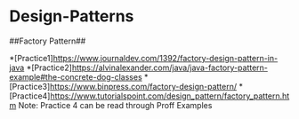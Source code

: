 # Design-Patterns

##Factory Pattern##

*[Practice1]https://www.journaldev.com/1392/factory-design-pattern-in-java
*[Practice2]https://alvinalexander.com/java/java-factory-pattern-example#the-concrete-dog-classes
*[Practice3]https://www.binpress.com/factory-design-pattern/
*[Practice4]https://www.tutorialspoint.com/design_pattern/factory_pattern.htm
Note: Practice 4 can be read through Proff Examples
